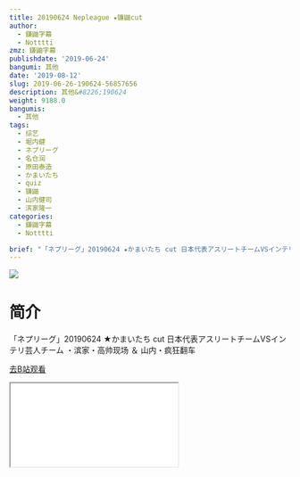 ```yaml
---
title: 20190624 Nepleague ★镰鼬cut
author:
  - 鎌鼬字幕
  - Notttti
zmz: 鎌鼬字幕
publishdate: '2019-06-24'
bangumi: 其他
date: '2019-08-12'
slug: 2019-06-26-190624-56857656
description: 其他&#8226;190624
weight: 9188.0
bangumis:
  - 其他
tags:
  - 综艺
  - 堀内健
  - ネプリーグ
  - 名仓润
  - 原田泰造
  - かまいたち
  - quiz
  - 镰鼬
  - 山内健司
  - 滨家隆一
categories:
  - 鎌鼬字幕
  - Notttti

brief: "「ネプリーグ」20190624 ★かまいたち cut 日本代表アスリートチームVSインテリ芸人チーム ・滨家・高帅现场 ＆ 山内・疯狂翻车"
---
```

![](https://raw.githubusercontent.com/tcgriffith/owaraisite/master/static/tmpimg/446989b1cf63f18eead09ea290adbfdecc36c57a.jpg.480.jpg)
# 简介  
「ネプリーグ」20190624 ★かまいたち cut
日本代表アスリートチームVSインテリ芸人チーム
・滨家・高帅现场 ＆ 山内・疯狂翻车  

[去B站观看](https://www.bilibili.com/video/av56857656/)
<div class ="resp-container"><iframe class="testiframe" src="//player.bilibili.com/player.html?aid=56857656"", scrolling="no", allowfullscreen="true" > </iframe></div> 
